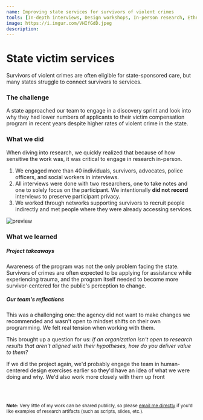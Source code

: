 ```yaml
---
name: Improving state services for survivors of violent crimes
tools: [In-depth interviews, Design workshops, In-person research, Ethnography, Research artifacts]
image: https://i.imgur.com/VHIfGdD.jpeg
description: 
---
```



# State victim services

Survivors of violent crimes are often eligible for state-sponsored care, but many states struggle to connect survivors to services.

### The challenge

A state approached our team to engage in a discovery sprint and look into why they had lower numbers of applicants to their victim compensation program in recent years despite higher rates of violent crime in the state.

### What we did 

When diving into research, we quickly realized that because of how sensitive the work was, it was critical to engage in research in-person.

<ol>
	<li>We engaged more than 40 individuals, survivors, advocates, police officers, and social workers in interviews.</li>
	<li>All interviews were done with two researchers, one to take notes and one to solely focus on the participant. We intentionally <b>did not record</b> interviews to preserve participant privacy.</li>
	<li>We worked through networks supporting survivors to recruit people indirectly and met people where they were already accessing services.</li>
</ol>

![preview](https://i.imgur.com/VHIfGdD.jpeg)

### What we learned

##### Project takeaways
Awareness of the program was not the only problem facing the state. Survivors of crimes are often expected to be applying for assistance while experiencing trauma, and the program itself needed to become more survivor-centered for the public's perception to change.

##### Our team's reflections
This was a challenging one: the agency did not want to make changes we recommended and wasn't open to mindset shifts on their own programming. We felt real tension when working with them. 

This brought up a question for us: <i> if an organization isn't open to research results that aren't aligned with their hypotheses, how do you deliver value to them?</i>

If we did the project again, we'd probably engage the team in human-centered design exercises earlier so they'd have an idea of what we were doing and why. We'd also work more closely with them up front 

<br>

<br>


<p style="font-size: 12px;"><b>Note:</b> Very little of my work can be shared publicly, so please <a href="mailto:roya.moussapour@gmail.com">email me directly</a> if you'd like examples of research artifacts (such as scripts, slides, etc.).</p>


